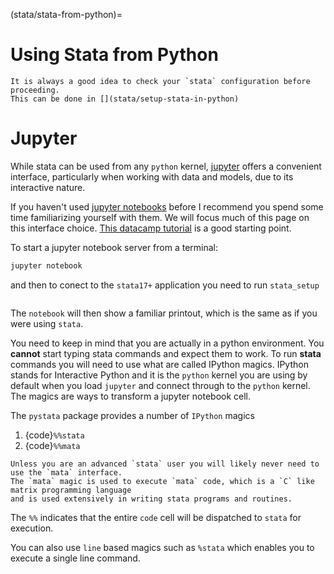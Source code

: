 (stata/stata-from-python)=
# Using Stata from Python

```{tip}
It is always a good idea to check your `stata` configuration before proceeding.
This can be done in [](stata/setup-stata-in-python)
```

# Jupyter

While stata can be used from any `python` kernel, [jupyter](https://jupyter.org) offers
a convenient interface, particularly when working with data and models, due to its
interactive nature.

If you haven't used [jupyter notebooks](https://jupyter.org) before I recommend you spend
some time familiarizing yourself with them. We will focus much of this page on this
interface choice. [This datacamp tutorial](https://www.datacamp.com/community/tutorials/tutorial-jupyter-notebook) is a good
starting point.

To start a jupyter notebook server from a terminal:

```bash
jupyter notebook
```

and then to conect to the `stata17+` application you need to run `stata_setup`

```{figure} img/pystata-setup-python.png
```

The `notebook` will then show a familiar printout, which is the same as if you were using `stata`.

You need to keep in mind that you are actually in a python environment. You **cannot** start typing
stata commands and expect them to work. To run **stata** commands you will need to use what are called
IPython magics. IPython stands for Interactive Python and it is the `python` kernel you are using 
by default when you load `jupyter` and connect through to the `python` kernel. The magics are ways to
transform a jupyter notebook cell. 

The `pystata` package provides a number of `IPython` magics

1. {code}`%%stata`
2. {code}`%%mata`

```{tip}
Unless you are an advanced `stata` user you will likely never need to use the `mata` interface. 
The `mata` magic is used to execute `mata` code, which is a `C` like matrix programming language
and is used extensively in writing stata programs and routines.
```

The `%%` indicates that the entire `code` cell will be dispatched to `stata` for execution. 

You can also use `line` based magics such as `%stata` which enables you to execute a single line command.





